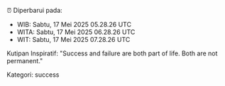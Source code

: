 ⏰ Diperbarui pada:
- WIB: Sabtu, 17 Mei 2025 05.28.26 UTC
- WITA: Sabtu, 17 Mei 2025 06.28.26 UTC
- WIT: Sabtu, 17 Mei 2025 07.28.26 UTC

Kutipan Inspiratif:
"Success and failure are both part of life. Both are not permanent."


Kategori: success


